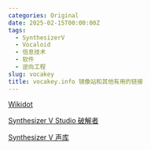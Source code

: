 ```yaml
---
categories: Original
date: 2025-02-15T00:00:00Z
tags:
  - SynthesizerV
  - Vocaloid
  - 信息技术
  - 软件
  - 逆向工程
slug: vocakey
title: vocakey.info 镜像站和其他有用的链接
---
```


[Wikidot](http://vocakey.wikidot.com/)

[Synthesizer V Studio 破解者](https://jinpwnsoft.re/)

[Synthesizer V 声库](https://synthv.me/)

<script>
    console.log(atob("U3ludGhlc2l6ZXIgViBTaGFycDogOUtWTFlaTVpVNzVUMFBBSU83SDNCUlo5SQ=="));
</script>
